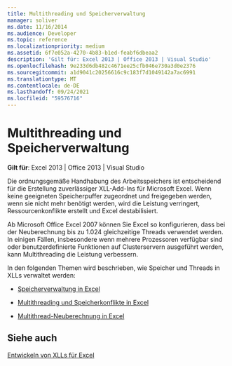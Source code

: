 ```yaml
---
title: Multithreading und Speicherverwaltung
manager: soliver
ms.date: 11/16/2014
ms.audience: Developer
ms.topic: reference
ms.localizationpriority: medium
ms.assetid: 6f7e052a-4270-4b83-b1ed-feabf6dbeaa2
description: 'Gilt für: Excel 2013 | Office 2013 | Visual Studio'
ms.openlocfilehash: 9e233d6db482c4671ee25cfb046e730a3d0e2376
ms.sourcegitcommit: a1d9041c20256616c9c183f7d1049142a7ac6991
ms.translationtype: MT
ms.contentlocale: de-DE
ms.lasthandoff: 09/24/2021
ms.locfileid: "59576716"
---
```

# <a name="multithreading-and-memory-management"></a>Multithreading und Speicherverwaltung

 **Gilt für**: Excel 2013 | Office 2013 | Visual Studio 
  
Die ordnungsgemäße Handhabung des Arbeitsspeichers ist entscheidend für die Erstellung zuverlässiger XLL-Add-Ins für Microsoft Excel. Wenn keine geeigneten Speicherpuffer zugeordnet und freigegeben werden, wenn sie nicht mehr benötigt werden, wird die Leistung verringert, Ressourcenkonflikte erstellt und Excel destabilisiert.
  
Ab Microsoft Office Excel 2007 können Sie Excel so konfigurieren, dass bei der Neuberechnung bis zu 1.024 gleichzeitige Threads verwendet werden. In einigen Fällen, insbesondere wenn mehrere Prozessoren verfügbar sind oder benutzerdefinierte Funktionen auf Clusterservern ausgeführt werden, kann Multithreading die Leistung verbessern.
  
In den folgenden Themen wird beschrieben, wie Speicher und Threads in XLLs verwaltet werden:
  
- [Speicherverwaltung in Excel](memory-management-in-excel.md)
    
- [Multithreading und Speicherkonflikte in Excel](multithreading-and-memory-contention-in-excel.md)
    
- [Multithread-Neuberechnung in Excel](multithreaded-recalculation-in-excel.md)
    
## <a name="see-also"></a>Siehe auch



[Entwickeln von XLLs für Excel](developing-excel-xlls.md)

